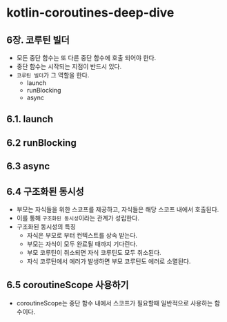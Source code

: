 # kotlin-coroutines-deep-dive

## 6장. 코루틴 빌더

* 모든 중단 함수는 또 다른 중단 함수에 호출 되어야 한다.
* 중단 함수는 시작되는 지점이 반드시 있다.
* `코루틴 빌더`가 그 역할을 한다.
    + launch
    + runBlocking
    + async

## 6.1. launch

## 6.2 runBlocking

## 6.3 async

## 6.4 구조화된 동시성

* 부모는 자식들을 위한 스코프를 제공하고, 자식들은 해당 스코프 내에서  호출된다.
* 이를 통해 `구조화된 동시성`이라는 관계가 성립한다.
* 구조화된 동시성의 특징
    * 자식은 부모로 부터 컨텍스트를 상속 받는다.
    * 부모는 자식이 모두 완료될 때까지 기다린다.
    * 부모 코루틴이 취소되면 자식 코루틴도 모두 취소된다.
    * 자식 코루틴에서 에러가 발생하면 부모 코루틴도 에러로 소멸된다. 

## 6.5 coroutineScope 사용하기

* coroutineScope는 중단 함수 내에서 스코프가 필요할때 일반적으로 사용하는 함수이다.